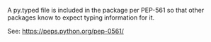 A py.typed file is included in the package per PEP-561 so that other packages know to expect typing information for it.

See: https://peps.python.org/pep-0561/